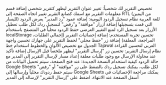 تخصيص التقرير لك شخصياً:
تغيير عنوان التقرير ليظهر كتقرير شخصي
إضافة قسم معلومات التقرير مع اسمك كصانع التقرير
تغيير اتجاه الصفحة إلى RTL (من اليمين لليسار) للغة العربية
نظام تسجيل الردود اليومية:
إضافة عمود "رد المدير" يعرض الردود التي قمت بتسجيلها
إضافة أزرار "موافقة" و"رفض" لتسجيل ردك لكل طلب
تعطيل الأزرار بعد تسجيل الرد لمنع التغيير العرضي
حفظ الردود محلياً في المتصفح باستخدام localStorage
تحسين تجربة المستخدم:
إضافة إحصائيات التقرير (إجمالي الطلبات، المراجعة، المعلقة)
إضافة زر "حفظ محلي" لحفظ التقرير على جهازك
تحسين واجهة الجدول مع تخصيص الألوان والخطوط
استخدام خط Tajawal العربي لتحسين القراءة
نظام إرسال التقرير:
تحسين زر "إرسال التقرير" ليظهر ملخصاً قبل الإرسال
إضافة تأكيد عند محاولة الإرسال مع وجود طلبات معلقة
إعداد مسار لإرسال التقرير إلى المدير مع حالة الردود
كيفية استخدام النسخة الجديدة:
عند فتح الصفحة، سيتم تحميل البيانات من Google Sheets
لكل طلب، يمكنك تسجيل ردك بالضغط على زر "موافقة" أو "رفض"
سيتم حفظ ردودك محلياً وإرسالها إلى Google Sheets
يمكنك مراجعة الإحصائيات في أسفل الصفحة
عند الانتهاء، اضغط على "إرسال التقرير" لإرساله إلى المدير
